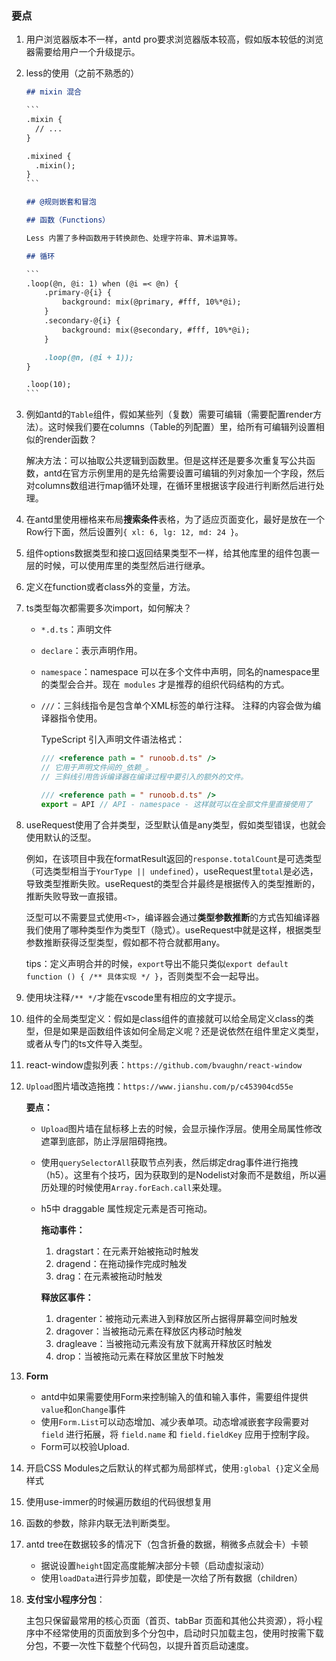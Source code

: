 ### 要点

1. 用户浏览器版本不一样，antd pro要求浏览器版本较高，假如版本较低的浏览器需要给用户一个升级提示。

2. less的使用（之前不熟悉的）

   ```markdown
   ## mixin 混合
   
   ​```
   .mixin {
     // ...
   }
   
   .mixined {
     .mixin();
   }
   ​```
   
   ## @规则嵌套和冒泡
   
   ## 函数（Functions）
   
   Less 内置了多种函数用于转换颜色、处理字符串、算术运算等。
   
   ## 循环
   
   ​```
   .loop(@n, @i: 1) when (@i =< @n) {
       .primary-@{i} {
           background: mix(@primary, #fff, 10%*@i);
       }
       .secondary-@{i} {
           background: mix(@secondary, #fff, 10%*@i);
       }
   
       .loop(@n, (@i + 1));
   }
   
   .loop(10);
   ​```
   ```

   

3. 例如antd的`Table`组件，假如某些列（复数）需要可编辑（需要配置render方法）。这时候我们要在columns（Table的列配置）里，给所有可编辑列设置相似的render函数？

   解决方法：可以抽取公共逻辑到函数里。但是这样还是要多次重复写公共函数，antd在官方示例里用的是先给需要设置可编辑的列对象加一个字段，然后对columns数组进行map循环处理，在循环里根据该字段进行判断然后进行处理。
   
4. 在antd里使用栅格来布局**搜索条件**表格，为了适应页面变化，最好是放在一个Row行下面，然后设置列`{ xl: 6, lg: 12, md: 24 }`。

5. 组件options数据类型和接口返回结果类型不一样，给其他库里的组件包裹一层的时候，可以使用库里的类型然后进行继承。

6. 定义在function或者class外的变量，方法。

7. ts类型每次都需要多次import，如何解决？

   - `*.d.ts`：声明文件

   - `declare`：表示声明作用。

   - `namespace`：namespace 可以在多个文件中声明，同名的namespace里的类型会合并。现在` modules` 才是推荐的组织代码结构的方式。

   - `///`：三斜线指令是包含单个XML标签的单行注释。 注释的内容会做为编译器指令使用。

     TypeScript 引入声明文件语法格式：

     ```ts
     /// <reference path = " runoob.d.ts" />
     // 它用于声明文件间的_依赖_。
     // 三斜线引用告诉编译器在编译过程中要引入的额外的文件。
     ```

     ```ts
     /// <reference path = " runoob.d.ts" />
     export = API // API - namespace - 这样就可以在全部文件里直接使用了
     ```

     

8. useRequest使用了合并类型，泛型默认值是any类型，假如类型错误，也就会使用默认的泛型。

   例如，在该项目中我在formatResult返回的`response.totalCount`是可选类型（可选类型相当于`YourType || undefined`），useRequest里`total`是必选，导致类型推断失败。useRequest的类型合并最终是根据传入的类型推断的，推断失败导致一直报错。

   泛型可以不需要显式使用`<T>`，编译器会通过**类型参数推断**的方式告知编译器我们使用了哪种类型作为类型T（隐式）。useRequest中就是这样，根据类型参数推断获得泛型类型，假如都不符合就都用any。
   
   tips：定义声明合并的时候，`export`导出不能只类似`export default function () { /** 具体实现 */ }`，否则类型不会一起导出。
   
9. 使用块注释`/** */`才能在vscode里有相应的文字提示。

10. 组件的全局类型定义：假如是class组件的直接就可以给全局定义class的类型，但是如果是函数组件该如何全局定义呢？还是说依然在组件里定义类型，或者从专门的ts文件导入类型。

11. react-window虚拟列表：`https://github.com/bvaughn/react-window`

12. `Upload`图片墙改造拖拽：`https://www.jianshu.com/p/c453904cd55e`

       **要点：**

       - `Upload`图片墙在鼠标移上去的时候，会显示操作浮层。使用全局属性修改遮罩到底部，防止浮层阻碍拖拽。

       - 使用`querySelectorAll`获取节点列表，然后绑定drag事件进行拖拽（h5）。这里有个技巧，因为获取到的是Nodelist对象而不是数组，所以遍历处理的时候使用`Array.forEach.call`来处理。

       - h5中 draggable 属性规定元素是否可拖动。

         **拖动事件：**

         1. dragstart：在元素开始被拖动时触发
         2. dragend：在拖动操作完成时触发
         3. drag：在元素被拖动时触发

         **释放区事件：**

         1. dragenter：被拖动元素进入到释放区所占据得屏幕空间时触发
         2. dragover：当被拖动元素在释放区内移动时触发
         3. dragleave：当被拖动元素没有放下就离开释放区时触发
         4. drop：当被拖动元素在释放区里放下时触发

13. **Form**

       - antd中如果需要使用Form来控制输入的值和输入事件，需要组件提供`value`和`onChange`事件
       - 使用`Form.List`可以动态增加、减少表单项。动态增减嵌套字段需要对 `field` 进行拓展，将 `field.name` 和 `field.fieldKey` 应用于控制字段。
       - Form可以校验Upload.

14. 开启CSS Modules之后默认的样式都为局部样式，使用`:global {}`定义全局样式

15. 使用use-immer的时候遍历数组的代码很想复用

16. 函数的参数，除非内联无法判断类型。

17. antd tree在数据较多的情况下（包含折叠的数据，稍微多点就会卡）卡顿

       - 据说设置`height`固定高度能解决部分卡顿（启动虚拟滚动）
       - 使用`loadData`进行异步加载，即使是一次给了所有数据（children）

18. **支付宝小程序分包**：

       主包只保留最常用的核心页面（首页、tabBar 页面和其他公共资源），将小程序中不经常使用的页面放到多个分包中，启动时只加载主包，使用时按需下载分包，不要一次性下载整个代码包，以提升首页启动速度。

